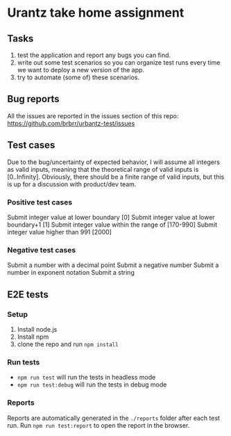 # Urantz take home assignment

## Tasks

1. test the application and report any bugs you can find.
2. write out some test scenarios so you can organize test runs every time we want to deploy a new version of the app.
3. try to automate (some of) these scenarios.

## Bug reports

All the issues are reported in the issues section of this repo: https://github.com/brbrr/urbantz-test/issues

## Test cases

Due to the bug/uncertainty of expected behavior, I will assume all integers as valid inputs, meaning that the theoretical range of valid inputs is [0..Infinity]. Obviously, there should be a finite range of valid inputs, but this is up for a discussion with product/dev team.

### Positive test cases

Submit integer value at lower boundary [0]
Submit integer value at lower boundary+1 [1]
Submit integer value within the range of [170-990]
Submit integer value higher than 991 [2000]

### Negative test cases

Submit a number with a decimal point
Submit a negative number
Submit a number in exponent notation
Submit a string

## E2E tests

### Setup

1. Install node.js
2. Install npm
3. clone the repo and run `npm install`

### Run tests

- `npm run test` will run the tests in headless mode
- `npm run test:debug` will run the tests in debug mode

### Reports

Reports are automatically generated in the `./reports` folder after each test run.
Run `npm run test:report` to open the report in the browser.
